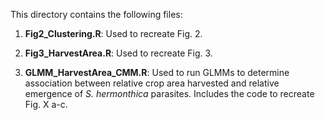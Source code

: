 
This directory contains the following files:

1. **Fig2_Clustering.R**: Used to recreate Fig. 2. 

2. **Fig3_HarvestArea.R**: Used to recreate Fig. 3. 

3. **GLMM_HarvestArea_CMM.R**: Used to run GLMMs to determine association between relative crop area harvested and relative emergence of *S. hermonthica* parasites. Includes the code to recreate Fig. X a-c. 
